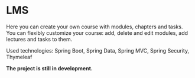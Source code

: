 <h1>LMS</h1>
<p>Here you can create your own course with modules, chapters and tasks. 
You can flexibly customize your course: add, delete and edit modules, 
add lectures and tasks to them.</p>
<p>Used technologies: Spring Boot, Spring Data, Spring MVC, Spring Security, Thymeleaf</p>
<b>The project is still in development.</b>
